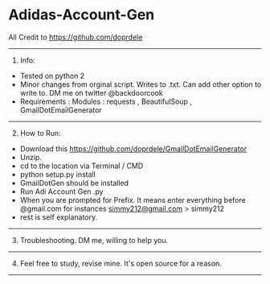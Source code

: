 # Adidas-Account-Gen

All Credit to https://github.com/doprdele 

--------------------------------------------------------------------
1. Info:
- Tested on python 2
- Minor changes from orginal script. Writes to .txt. Can add other option to write to. DM me on twitter @backdoorcook
- Requirements : Modules : requests , BeautifulSoup , GmailDotEmailGenerator
--------------------------------------------------------------------
2. How to Run:
- Download this https://github.com/doprdele/GmailDotEmailGenerator 
- Unzip. 
- cd to the location via Terminal / CMD
- python setup.py install
- GmailDotGen should be installed
- Run Adi Account Gen .py 
- When you are prompted for Prefix. It means enter everything before @gmail.com for instances simmy212@gmail.com > simmy212
- rest is self explanatory. 
--------------------------------------------------------------------
3. Troubleshooting. DM me, willing to help you.
--------------------------------------------------------------------
4. Feel free to study, revise mine. It's open source for a reason.
--------------------------------------------------------------------




